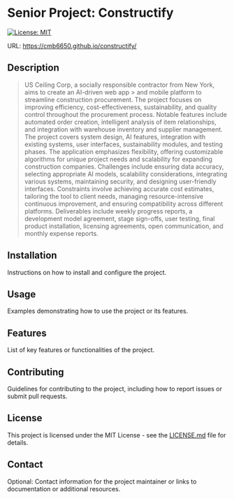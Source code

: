 # Senior Project: Constructify

[![License: MIT](https://img.shields.io/badge/License-MIT-yellow.svg)](https://opensource.org/licenses/MIT)

URL: https://cmb6650.github.io/constructify/

## Description
> US Ceiling Corp, a socially responsible contractor from New York, aims to create an AI-driven web app > and mobile platform to streamline construction procurement. The project focuses on improving
> efficiency, cost-effectiveness, sustainability, and quality control throughout the procurement
> process. Notable features include automated order creation, intelligent analysis of item
> relationships, and integration with warehouse inventory and supplier management. The project covers
> system design, AI features, integration with existing systems, user interfaces, sustainability
> modules, and testing phases. The application emphasizes flexibility, offering customizable algorithms
> for unique project needs and scalability for expanding construction companies. Challenges include
> ensuring data accuracy, selecting appropriate AI models, scalability considerations, integrating
> various systems, maintaining security, and designing user-friendly interfaces. Constraints involve
> achieving accurate cost estimates, tailoring the tool to client needs, managing resource-intensive
> continuous improvement, and ensuring compatibility across different platforms. Deliverables include
> weekly progress reports, a development model agreement, stage sign-offs, user testing, final product
> installation, licensing agreements, open communication, and monthly expense reports.

## Installation

Instructions on how to install and configure the project.

## Usage

Examples demonstrating how to use the project or its features.

## Features

List of key features or functionalities of the project.

## Contributing

Guidelines for contributing to the project, including how to report issues or submit pull requests.

## License

This project is licensed under the MIT License - see the [LICENSE.md](LICENSE.md) file for details.

## Contact

Optional: Contact information for the project maintainer or links to documentation or additional resources.

